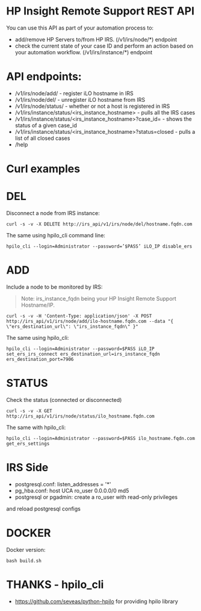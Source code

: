 # HP Insight Remote Support REST API


You can use this API as part of your automation process to:
- add/remove HP Servers to/from HP IRS. (/v1/irs/node/*) endpoint
- check the current state of your case ID and perform an action based on your automation workflow. (/v1/irs/instance/*) endpoint

# API endpoints:

* /v1/irs/node/add/<hostname> - register iLO hostname in IRS
* /v1/irs/node/del/<hostname> - unregister iLO hostname from IRS
* /v1/irs/node/status/<hostname> - whether or not a host is registered in IRS
* /v1/irs/instance/status/<irs_instance_hostname> - pulls all the IRS cases
* /v1/irs/instance/status/<irs_instance_hostname>?case_id=<id> - shows the status of a given case_id
* /v1/irs/instance/status/<irs_instance_hostname>?status=closed - pulls a list of all closed cases
* /help


# Curl examples

# DEL
Disconnect a node from IRS instance:

```
curl -s -v -X DELETE http://irs_api/v1/irs/node/del/hostname.fqdn.com
```

The same using hpilo_cli command line:
```
hpilo_cli --login=Administrator --password=’$PASS’ iLO_IP disable_ers
```

# ADD
Include a node to be monitored by IRS:
> Note: irs_instance_fqdn being your HP Insight Remote Support Hostname/IP.

```
curl -s -v -H 'Content-Type: application/json' -X POST http://irs_api/v1/irs/node/add/ilo-hostname.fqdn.com --data "{ \"ers_destination_url\": \"irs_instance_fqdn\" }"
```

The same using hpilo_cli:
```
hpilo_cli --login=Administrator --password=$PASS iLO_IP set_ers_irs_connect ers_destination_url=irs_instance_fqdn ers_destination_port=7906
```

# STATUS
Check the status (connected or disconnected)
```
curl -s -v -X GET http://irs_api/v1/irs/node/status/ilo_hostname.fqdn.com
```

The same with hpilo_cli:
```
hpilo_cli --login=Administrator --password=$PASS ilo_hostname.fqdn.com get_ers_settings
```

# IRS Side
- postgresql.conf: listen_addresses = '*'
- pg_hba.conf: host UCA ro_user 0.0.0.0/0 md5
- postgresql or pgadmin: create a ro_user with read-only privileges

and reload postgresql configs

# DOCKER

Docker version:

```
bash build.sh
```

# THANKS - hpilo_cli
- https://github.com/seveas/python-hpilo for providing hpilo library
